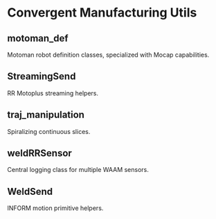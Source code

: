 # Convergent Manufacturing Utils


## motoman_def
Motoman robot definition classes, specialized with Mocap capabilities.

## StreamingSend
RR Motoplus streaming helpers.

## traj_manipulation
Spiralizing continuous slices.

## weldRRSensor
Central logging class for multiple WAAM sensors.

## WeldSend
INFORM motion primitive helpers.